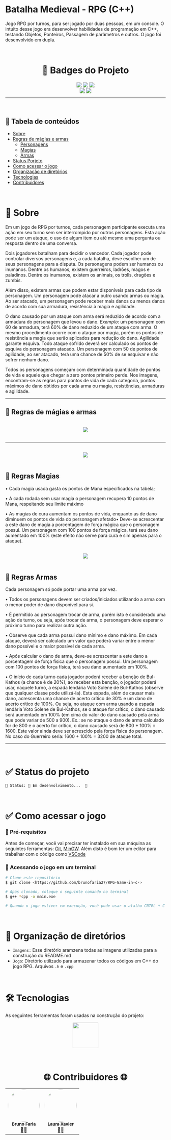 # Batalha Medieval - RPG (C++)

Jogo RPG por turnos, para ser jogado por duas pessoas, em um console. O intuito desse jogo era desenvolver habilidades de programação
em C++, testando Objetos, Ponteiros, Passagem de parâmetros e outros. O jogo foi desenvolvido em dupla.

<!--                                                                                -->

<br/>

<h1 align="center">📜 Badges do Projeto </h1>

<div align="center"> 
<img align="center" src="https://img.shields.io/badge/Linguagem-C%2B%2B-blue"/>
<img align="center" src="https://img.shields.io/badge/Vers%C3%A3o-1.4-green"/>
<img align="center" src="https://img.shields.io/badge/Software-VSCode-blue"/>
</div>

<div align="center"> 
<a href="https://github.com/mit018"><img align="center" src="https://img.shields.io/badge/GitHub-Laura%20Xavier-ff69b4"/></a>
<a href="https://github.com/brunofaria27"><img align="center" src="https://img.shields.io/badge/GitHub-Bruno%20Faria-ff69b4"/></a>
</div>

----

<!--                                                                                -->

<br/>

## 📑 Tabela de conteúdos

<!--ts-->
   * [Sobre](#Sobre)
   * [Regras de mágias e armas](#regras)
      * [Personagens](#personagens)
      * [Magias](#magias)
      * [Armas](#armas)
   * [Status Porjeto](#status)
   * [Como acessar o jogo](#tecnologias)
   * [Organização de diretórios](#dire)
   * [Tecnologias](#tecno)
   * [Contribuidores](#contri)
<!--te-->

<!--                                                                                -->

<br/>

<div id="sobre"></div>

# 🔔 Sobre
Em um jogo de RPG por turnos, cada personagem participante executa uma ação em seu turno sem ser interrompido por outros personagens. Esta ação pode ser um ataque, o uso de algum item ou até mesmo uma pergunta ou resposta dentro de uma conversa. 

Dois jogadores batalham para decidir o vencedor. Cada jogador pode controlar diversos 
personagens e, a cada batalha, deve escolher um de seus personagens para a disputa. 
Os personagens podem ser humanos ou inumanos. Dentre os humanos, existem guerreiros, 
ladrões, magos e paladinos. Dentre os inumanos, existem os animais, os trolls, dragões e zumbis.

Além disso, existem armas que podem estar disponíveis para cada tipo de personagem. Um 
personagem pode atacar a outro usando armas ou magia. Ao ser atacado, um personagem 
pode receber mais danos ou menos danos de acordo com sua armadura, resistência à magia e agilidade. 

O dano causado por um ataque com arma será reduzido de acordo com a armadura do 
personagem que levou o dano. *Exemplo*: um personagem com 60 de armadura, terá 60% de dano reduzido de um ataque com arma. O mesmo procedimento ocorre com o ataque por magia, porém os pontos de resistência a magia que serão aplicados para redução do dano. Agilidade garante esquiva. Todo ataque sofrido deverá ser calculado os pontos de esquiva do personagem atacado. Um personagem com 50 de pontos de agilidade, ao ser atacado, terá uma chance de 50% de se esquivar e não sofrer nenhum dano.

Todos os personagens começam com determinada quantidade de pontos de vida e 
aquele que chegar a zero pontos primeiro perde.
Nos imagens, encontram-se as regras para pontos de vida de cada categoria, pontos máximos de dano obtidos por cada arma ou magia, resistências, armaduras e agilidade. 

-----

<!--                                                                                -->

<div id="regras"></div>

## 🚩 Regras de mágias e armas

<br/>

<div id="personagens"></div>

<div align="center"> 
<img align="center" src="Imagens/Personagens.jpeg"/>
</div>

<br/>

-----

<br/>

<div id="magias"></div>

<div align="center"> 
<img align="center" src="Imagens/Magias.jpeg"/>
</div>

<br/>

## 📝 Regras Magias
• Cada magia usada gasta os pontos de Mana especificados na tabela;

• A cada rodada sem usar magia o personagem recupera 10 pontos de Mana, respeitando seu limite máximo

• As magias de cura aumentam os pontos de vida, enquanto as de dano diminuem os pontos de vida do personagem afetado• Deve-se acrescentar a este dano de magia a porcentagem de força mágica que o personagem possui. Um personagem com 100 pontos de força
mágica, terá seu dano aumentado em 100% (este efeito não serve para cura e sim apenas para o ataque).

<br/>

<div id="armas"></div>

<div align="center"> 
<img align="center" src="Imagens/Armas.jpeg"/>
</div>

<br/>

## 📝 Regras Armas
Cada personagem só pode portar uma arma por vez.

• Todos os personagens devem ser criados/iniciados utilizando a arma com o menor poder de dano disponível para si.

• É permitido ao personagem trocar de arma, porém isto é considerado uma ação de turno, ou seja, após trocar de arma, o personagem deve esperar o próximo turno para realizar outra ação.

• Observe que cada arma possui dano mínimo e dano máximo. Em cada ataque, deverá ser calculado um valor que poderá variar entre o menor dano
possível e o maior possível de cada arma.

• Após calcular o dano de arma, deve-se acrescentar a este dano a porcentagem de força física que o personagem possui. Um personagem com 100 pontos de força física, terá seu dano aumentado em 100%. 

• O início de cada turno cada jogador poderá receber a benção de Bul-Kathos (a chance é de 20%), ao receber esta benção, o jogador poderá usar, 
naquele turno, a espada lendária Voto Solene de Bul-Kathos (observe que qualquer classe pode utilizá-la). Esta espada, além de causar mais dano, 
acrescenta uma chance de acerto crítico de 30% e um dano de acerto crítico de 100%. Ou seja, no ataque com arma usando a espada lendária Voto 
Solene de Bul-Kathos, se o ataque for crítico, o dano causado será aumentado em 100% (em cima do valor do dano causado pela arma que pode 
variar de 500 a 900). Ex.: se no ataque o dano de arma calculado for de 800 e o acerto for crítico, o dano causado será de 800 + 100% = 1600. Este 
valor ainda deve ser acrescido pela força física do personagem. No caso do Guerreiro seria: 1600 + 100% = 3200 de ataque total.

------

<!--                                                                                -->

<br/>

<div id="status"></div>

# ✅ Status do projeto

	🚧 Status: 🚀 Em desenvolvimento...  🚧

<!--                                                                                -->

<br/>

<div id="acesso"></div>

# ✅ Como acessar o jogo

### 📁 Pré-requisitos

Antes de começar, você vai precisar ter instalado em sua máquina as seguintes ferramentas: [Git](https://git-scm.com), [MinGW](http://mingw-w64.org/doku.php). 
Além disto é bom ter um editor para trabalhar com o código como [VSCode](https://code.visualstudio.com/)

### 🎲 Acessando o jogo em um terminal

```bash
# Clone este repositório
$ git clone <https://github.com/brunofaria27/RPG-Game-in-c->

# Após clonado, coloque o seguinte comando no terminal
$ g++ *cpp -o main.exe

# Quando o jogo estiver em execução, você pode usar o atalho CNTRL + C para parar a execução ou utilizar a própria interface do jogo, aproveite e divirta-se.
```
<!--                                                                                -->

<br/>

<div id="dire"></div>

# 📁 Organização de diretórios

- `Imagens:` Esse diretório aramzena todas as imagens utilizadas para a construção do README.md
- `Jogo`: Diretório utilizado para armazenar todos os códigos em C++ do jogo RPG. Arquivos `.h` e `.cpp`

<!--                                                                                -->

<br/>

<div id="tecno"></div>

# 🛠 Tecnologias

As seguintes ferramentas foram usadas na construção do projeto:

<div align="center"> 
<a href="https://docs.microsoft.com/pt-br/cpp/cpp/?view=msvc-160"><img align="center" src="Imagens/c.png" width="80px" hegth="80px"/></a>
</div>

<!--                                                                                -->
<br/>
<br/>

<div id="contri"></div>

<h1 align="center"><strong>🌐 Contribuidores 🌐</strong></h1>
<table align="center">
  <tr>
    <td align="center"><a href="https://www.linkedin.com/in/bruno-faria-696b88208/"><img style="border-radius: 50%;" src="Imagens/bruno.jpg" width="100px;" alt=""/><br /><sub><b>Bruno Faria</b></sub></a><br /><a href="https://github.com/brunofaria27" title="GitHub">👨‍🚀</a></td>
    <td align="center"><a href="https://www.linkedin.com/in/laura-xavier-061815208/"><img style="border-radius: 50%;" src="Imagens/Laura.jpg" width="100px;" alt=""/><br /><sub><b>Laura Xavier</b></sub></a><br /><a href="https://github.com/mit018" title="GitHub">👨‍🚀</a></td>
  </tr>
</table>